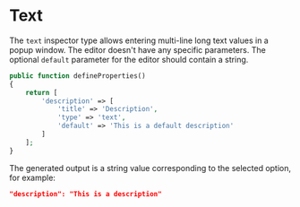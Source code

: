 # Text

The `text` inspector type allows entering multi-line long text values in a popup window. The editor doesn't have any specific parameters. The optional `default` parameter for the editor should contain a string.

```php
public function defineProperties()
{
    return [
        'description' => [
            'title' => 'Description',
            'type' => 'text',
            'default' => 'This is a default description'
        ]
    ];
}
```

The generated output is a string value corresponding to the selected option, for example:

```json
"description": "This is a description"
```
